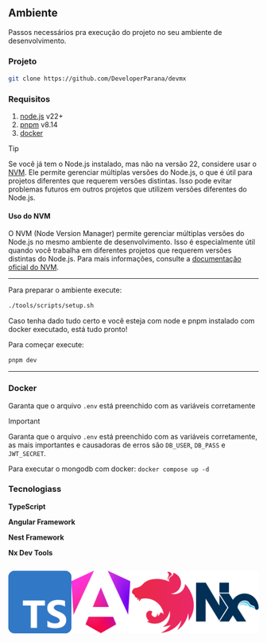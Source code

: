 ## Ambiente

Passos necessários pra execução do projeto no seu ambiente de desenvolvimento.

### Projeto

```sh
git clone https://github.com/DeveloperParana/devmx
```

### Requisitos

1. [node.js](https://nodejs.org/pt/download) v22+
1. [pnpm](https://pnpm.io/installation) v8.14
1. [docker](https://docs.docker.com/engine/install)

> [!TIP]
> Se você já tem o Node.js instalado, mas não na versão 22, considere usar o [NVM](https://github.com/nvm-sh/nvm). Ele permite gerenciar múltiplas versões do Node.js, o que é útil para projetos diferentes que requerem versões distintas. Isso pode evitar problemas futuros em outros projetos que utilizem versões diferentes do Node.js.

#### Uso do NVM

O NVM (Node Version Manager) permite gerenciar múltiplas versões do Node.js no mesmo ambiente de desenvolvimento. Isso é especialmente útil quando você trabalha em diferentes projetos que requerem versões distintas do Node.js.
Para mais informações, consulte a [documentação oficial do NVM](https://github.com/nvm-sh/nvm).

---

Para preparar o ambiente execute:

```sh
./tools/scripts/setup.sh
```

Caso tenha dado tudo certo e você esteja com node e pnpm instalado com docker executado, está tudo pronto!

Para começar execute:

```sh
pnpm dev
```


---

### Docker

Garanta que o arquivo `.env` está preenchido com as variáveis corretamente

> [!IMPORTANT]
> Garanta que o arquivo `.env` está preenchido com as variáveis corretamente, as mais importantes e causadoras de erros são `DB_USER`, `DB_PASS` e `JWT_SECRET`.

Para executar o mongodb com docker: `docker compose up -d`


### Tecnologiass


**TypeScript**

**Angular Framework**

**Nest Framework**

**Nx Dev Tools**

<div style="width: 100%; display: flex; justify-content: space-between">

![TypeScript](../assets/logos/typescript.svg)

![TypeScript](../assets/logos/angular.svg)

![TypeScript](../assets/logos/nest.svg)

![TypeScript](../assets/logos/nx.svg)

</div>
